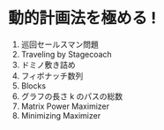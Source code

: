 # 動的計画法を極める ! 

1. 巡回セールスマン問題
2. Traveling by Stagecoach
3. ドミノ敷き詰め
4. フィボナッチ数列
5. Blocks
6. グラフの長さ k のパスの総数
7. Matrix Power Maximizer
8. Minimizing Maximizer